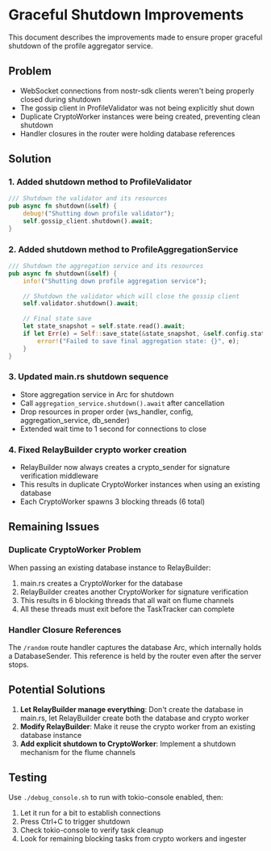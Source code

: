 # Graceful Shutdown Improvements

This document describes the improvements made to ensure proper graceful shutdown of the profile aggregator service.

## Problem
- WebSocket connections from nostr-sdk clients weren't being properly closed during shutdown
- The gossip client in ProfileValidator was not being explicitly shut down
- Duplicate CryptoWorker instances were being created, preventing clean shutdown
- Handler closures in the router were holding database references

## Solution

### 1. Added shutdown method to ProfileValidator
```rust
/// Shutdown the validator and its resources
pub async fn shutdown(&self) {
    debug!("Shutting down profile validator");
    self.gossip_client.shutdown().await;
}
```

### 2. Added shutdown method to ProfileAggregationService
```rust
/// Shutdown the aggregation service and its resources
pub async fn shutdown(&self) {
    info!("Shutting down profile aggregation service");
    
    // Shutdown the validator which will close the gossip client
    self.validator.shutdown().await;
    
    // Final state save
    let state_snapshot = self.state.read().await;
    if let Err(e) = Self::save_state(&state_snapshot, &self.config.state_file).await {
        error!("Failed to save final aggregation state: {}", e);
    }
}
```

### 3. Updated main.rs shutdown sequence
- Store aggregation service in Arc for shutdown
- Call `aggregation_service.shutdown().await` after cancellation
- Drop resources in proper order (ws_handler, config, aggregation_service, db_sender)
- Extended wait time to 1 second for connections to close

### 4. Fixed RelayBuilder crypto worker creation
- RelayBuilder now always creates a crypto_sender for signature verification middleware
- This results in duplicate CryptoWorker instances when using an existing database
- Each CryptoWorker spawns 3 blocking threads (6 total)

## Remaining Issues

### Duplicate CryptoWorker Problem
When passing an existing database instance to RelayBuilder:
1. main.rs creates a CryptoWorker for the database
2. RelayBuilder creates another CryptoWorker for signature verification
3. This results in 6 blocking threads that all wait on flume channels
4. All these threads must exit before the TaskTracker can complete

### Handler Closure References
The `/random` route handler captures the database Arc, which internally holds a DatabaseSender. This reference is held by the router even after the server stops.

## Potential Solutions

1. **Let RelayBuilder manage everything**: Don't create the database in main.rs, let RelayBuilder create both the database and crypto worker
2. **Modify RelayBuilder**: Make it reuse the crypto worker from an existing database instance
3. **Add explicit shutdown to CryptoWorker**: Implement a shutdown mechanism for the flume channels

## Testing
Use `./debug_console.sh` to run with tokio-console enabled, then:
1. Let it run for a bit to establish connections
2. Press Ctrl+C to trigger shutdown
3. Check tokio-console to verify task cleanup
4. Look for remaining blocking tasks from crypto workers and ingester